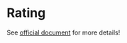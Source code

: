 # Rating

See [official document](https://kubebb.github.io/website/docs/core/rating) for more details!
